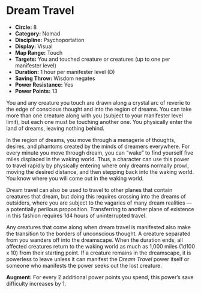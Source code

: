 # Dream Travel

- **Circle:** 8
- **Category:** Nomad
- **Discipline:** Psychoportation
- **Display:** Visual
- **Map Range:** Touch
- **Targets:** You and touched creature or creatures (up to one per manifester level)
- **Duration:** 1 hour per manifester level (D)
- **Saving Throw:** Wisdom negates
- **Power Resistance:** Yes
- **Power Points:** 13

You and any creature you touch are drawn along a crystal arc of reverie to the edge of conscious thought and into the region of dreams. You can take more than one creature along with you (subject to your manifester level limit), but each one must be touching another one. You physically enter the land of dreams, leaving nothing behind.

In the region of dreams, you move through a menagerie of thoughts, desires, and phantoms created by the minds of dreamers everywhere. For every minute you move through dream, you can “wake” to find yourself five miles displaced in the waking world. Thus, a character can use this power to travel rapidly by physically entering where only dreams normally prowl, moving the desired distance, and then stepping back into the waking world. You know where you will come out in the waking world.

Dream travel can also be used to travel to other planes that contain creatures that dream, but doing this requires crossing into the dreams of outsiders, where you are subject to the vagaries of many dream realities — a potentially perilous proposition. Transferring to another plane of existence in this fashion requires 1d4 hours of uninterrupted travel.

Any creatures that come along when dream travel is manifested also make the transition to the borders of unconscious thought. A creature separated from you wanders off into the dreamscape. When the duration ends, all affected creatures return to the waking world as much as 1,000 miles (1d100 x 10) from their starting point. If a creature remains in the dreamscape, it is powerless to leave unless it can manifest the *Dream Travel* power itself or someone who manifests the power seeks out the lost creature.

**Augment:** For every 2 additional power points you spend, this power’s save difficulty increases by 1.
